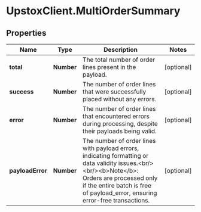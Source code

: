 # UpstoxClient.MultiOrderSummary

## Properties
Name | Type | Description | Notes
------------ | ------------- | ------------- | -------------
**total** | **Number** | The total number of order lines present in the payload. | [optional] 
**success** | **Number** | The number of order lines that were successfully placed without any errors. | [optional] 
**error** | **Number** | The number of order lines that encountered errors during processing, despite their payloads being valid. | [optional] 
**payloadError** | **Number** | The number of order lines with payload errors, indicating formatting or data validity issues.&lt;br/&gt;&lt;br/&gt;&lt;b&gt;Note&lt;/b&gt;: Orders are processed only if the entire batch is free of payload_error, ensuring error-free transactions. | [optional] 
